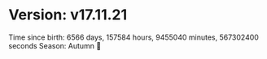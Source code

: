 # Version: v17.11.21
Time since birth: 6566 days, 157584 hours, 9455040 minutes, 567302400 seconds
Season: Autumn 🍁
